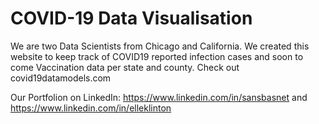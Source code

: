 # COVID-19 Data Visualisation

We are two Data Scientists from Chicago and California. We created this website to keep track of COVID19 reported infection cases and soon to come Vaccination data per state and county. Check out covid19datamodels.com 

Our Portfolion on LinkedIn: https://www.linkedin.com/in/sansbasnet and https://www.linkedin.com/in/elleklinton

